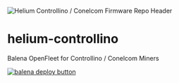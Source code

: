 ![Helium Controllino / Conelcom Firmware Repo Header](https://cdn.shopify.com/s/files/1/0071/2281/3001/files/Nebra-Firmware-Github-Header-Controllino_2x_1.png?v=1673812641)

# helium-controllino
Balena OpenFleet for Controllino / Conelcom Miners

[![balena deploy button](https://www.balena.io/deploy.svg)](https://dashboard.balena-cloud.com/deploy?repoUrl=https://github.com/NebraLtd/helium-controllino)
